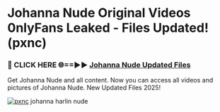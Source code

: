 # Johanna Nude Original Videos 0nlyFans Leaked - Files Updated! (pxnc)

<h3>🔴 CLICK HERE 🌐==►► <a href="https://tinyurl.com/4mcuefdz" rel="nofollow">Johanna Nude Updated Files</a></h3>

Get Johanna Nude and all content. Now you can access all videos and pictures of Johanna Nude. New Updated Files 2025!

[![pxnc](https://i.imgur.com/StAQSOY.gif)](https://tinyurl.com/4mcuefdz)
johanna harlin nude